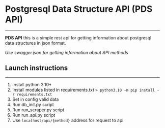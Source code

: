 # Postgresql Data Structure API (PDS API)
***
**PDS API** this is a simple rest api for getting information about postgresql data structures in json format.

*Use swagger.json for getting information about API methods*

## Launch instructions
***
1. Install python 3.10+
2. Install modules listed in requirements.txt
`> python3.10 -m pip install -r requirements.txt`
3. Set in config valid data
4. Run db_init.py script
5. Run run_scraper.py script
6. Run run_api.py script
7. Use `localhost/api/{method}` address for request to api